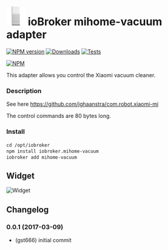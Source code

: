 ![Logo](admin/mihome-air.png)
ioBroker mihome-vacuum adapter
=================
[![NPM version](http://img.shields.io/npm/v/iobroker.mihome-vacuum.svg)](https://www.npmjs.com/package/iobroker.mihome-vacuum)
[![Downloads](https://img.shields.io/npm/dm/iobroker.mihome-vacuum.svg)](https://www.npmjs.com/package/iobroker.mihome-vacuum)
[![Tests](https://travis-ci.org/ioBroker/ioBroker.mihome-vacuum.svg?branch=master)](https://travis-ci.org/ioBroker/ioBroker.mihome-vacuum)

[![NPM](https://nodei.co/npm/iobroker.mihome-vacuum.png?downloads=true)](https://nodei.co/npm/iobroker.mihome-vacuum/)

This adapter allows you control the Xiaomi vacuum cleaner.

### Description
See here https://github.com/jghaanstra/com.robot.xiaomi-mi

The control commands are 80 bytes long.

### Install

```
cd /opt/iobroker
npm install iobroker.mihome-vacuum
iobroker add mihome-vacuum
```

## Widget
![Widget](widgets/img/previewControl.png)

## Changelog

### 0.0.1 (2017-03-09)
* (gst666) initial commit
